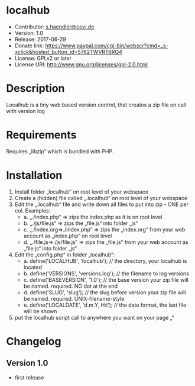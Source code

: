 # localhub
* Contributor: s.haendler@covi.de
* Version: 1.0
* Release: 2017-06-29
* Donate link: https://www.paypal.com/cgi-bin/webscr?cmd=_s-xclick&hosted_button_id=5762TWVRT6RQ4
* License: GPLv2 or later
* License URI: http://www.gnu.org/licenses/gpl-2.0.html

# Description
Localhub is a tiny web based version control, that creates a zip file on call with version log

# Requirements
Requires „libzip“ which is bundled with PHP.

# Installation
1. Install folder „localhub“ on root level of your webspace
2. Create a (hidden) file called „.localhub“ on root level of your webspace 
3. Edit the „.localhub“ file and write down all files to put into zip - ONE per col. Examples:
   * a. „./index.php“ => zips the index.php as it is on root level
   * b. „./js/file.js“ => zips the „file.js“ into folder „js“
   * c. „./index.org=>./index.php“ => zips the „index.org“ from your web account as „index.php“ on root level
   * d. „./file.js=>./js/file.js“ => zips the „file.js“ from your web account as „file.js“ into folder „js“
4. Edit the „config.php“ in folder „localhub“:
   * a. define('LOCALHUB', 'localhub'); // the directory, your localhub is located
   * b. define('VERSIONS', 'versions.log'); // the filename to log versions
   * c. define('BASEVERSION', '1.0'); // the base version your zip file will be named. required. NO dot at the end
   * d. define('SLUG', 'slug'); // the slug before version  your zip file will be named. required. UNIX-filename-style
   * e. define('LOCALDATE', 'd.m.Y, H:i'); // the date format, the last file will be shown
5. put the localhub script call to anywhere you want on your page „<?php require('./localhub/localhub.php‘); ?>“

# Changelog
## Version 1.0
* first release
